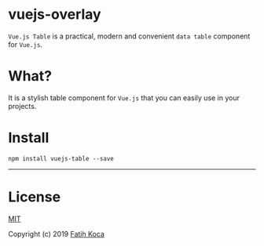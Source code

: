 # vuejs-overlay

`Vue.js Table` is a practical, modern and convenient `data table` component for `Vue.js`.

# What?
It is a stylish table component for `Vue.js` that you can easily use in your projects.

# Install
```
npm install vuejs-table --save
```

---

# License
[MIT](LICENSE)

Copyright (c) 2019 [Fatih Koca](http://fattih.com)